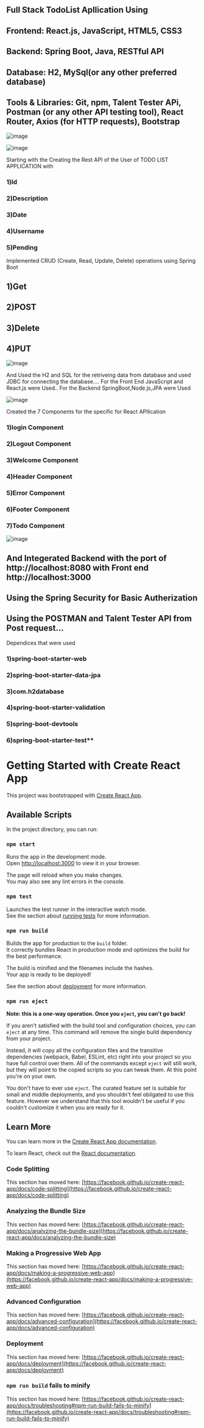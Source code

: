 ## Full Stack TodoList Apllication Using 
## Frontend: React.js, JavaScript, HTML5, CSS3
## Backend: Spring Boot, Java, RESTful API
## Database: H2, MySql(or any other preferred database)
## Tools & Libraries: Git, npm, Talent Tester APi, Postman (or any other API testing tool), React Router, Axios (for HTTP requests), Bootstrap


![image](https://github.com/Ajjuajith14/app_todo/assets/93632064/cb1a256e-ea4f-4992-a5e0-ffc84713c1e8)

![image](https://github.com/Ajjuajith14/app_todo/assets/93632064/6d4ed9e4-abd7-4f19-bad4-ef1aaf3f9dd2)


Starting with the Creating the Rest API of the User of TODO LIST APPLICATION with 
### 1)Id
### 2)Description
### 3)Date
### 4)Username
### 5)Pending 


Implemented CRUD (Create, Read, Update, Delete) operations using Spring Boot
## 1)Get
## 2)POST
## 3)Delete
## 4)PUT

![image](https://github.com/Ajjuajith14/app_todo/assets/93632064/adcd0050-b38a-4d18-bb84-ad7940798664)

And Used the H2 and SQL for the retriveing data from database and used JDBC for connecting the database....
For the Front End JavaScript and React.js were Used..
For the Backend SpringBoot,Node.js,JPA were Used

![image](https://github.com/Ajjuajith14/app_todo/assets/93632064/53fc8972-1e76-406b-856d-e4e7eae9a40b)


Created the 7 Components for the specific for React APllication
### 1)login Component
### 2)Logout Component
### 3)Welcome Component
### 4)Header Component
### 5)Error Component
### 6)Footer Component
### 7)Todo Component

![image](https://github.com/Ajjuajith14/app_todo/assets/93632064/d3e161be-9407-44ce-928c-0aaf635065cb)


## And Integerated Backend with the port of **http://localhost:8080** with Front end **http://localhost:3000**

## Using the Spring Security for Basic Autherization

## Using the POSTMAN and Talent Tester API from Post request...

Dependices that were used
### 1)spring-boot-starter-web
### 2)spring-boot-starter-data-jpa
### 3)com.h2database
### 4)spring-boot-starter-validation
### 5)spring-boot-devtools
### 6)spring-boot-starter-test**


















# Getting Started with Create React App

This project was bootstrapped with [Create React App](https://github.com/facebook/create-react-app).

## Available Scripts

In the project directory, you can run:

### `npm start`

Runs the app in the development mode.\
Open [http://localhost:3000](http://localhost:3000) to view it in your browser.

The page will reload when you make changes.\
You may also see any lint errors in the console.

### `npm test`

Launches the test runner in the interactive watch mode.\
See the section about [running tests](https://facebook.github.io/create-react-app/docs/running-tests) for more information.

### `npm run build`

Builds the app for production to the `build` folder.\
It correctly bundles React in production mode and optimizes the build for the best performance.

The build is minified and the filenames include the hashes.\
Your app is ready to be deployed!

See the section about [deployment](https://facebook.github.io/create-react-app/docs/deployment) for more information.

### `npm run eject`

**Note: this is a one-way operation. Once you `eject`, you can't go back!**

If you aren't satisfied with the build tool and configuration choices, you can `eject` at any time. This command will remove the single build dependency from your project.

Instead, it will copy all the configuration files and the transitive dependencies (webpack, Babel, ESLint, etc) right into your project so you have full control over them. All of the commands except `eject` will still work, but they will point to the copied scripts so you can tweak them. At this point you're on your own.

You don't have to ever use `eject`. The curated feature set is suitable for small and middle deployments, and you shouldn't feel obligated to use this feature. However we understand that this tool wouldn't be useful if you couldn't customize it when you are ready for it.

## Learn More

You can learn more in the [Create React App documentation](https://facebook.github.io/create-react-app/docs/getting-started).

To learn React, check out the [React documentation](https://reactjs.org/).

### Code Splitting

This section has moved here: [https://facebook.github.io/create-react-app/docs/code-splitting](https://facebook.github.io/create-react-app/docs/code-splitting)

### Analyzing the Bundle Size

This section has moved here: [https://facebook.github.io/create-react-app/docs/analyzing-the-bundle-size](https://facebook.github.io/create-react-app/docs/analyzing-the-bundle-size)

### Making a Progressive Web App

This section has moved here: [https://facebook.github.io/create-react-app/docs/making-a-progressive-web-app](https://facebook.github.io/create-react-app/docs/making-a-progressive-web-app)

### Advanced Configuration

This section has moved here: [https://facebook.github.io/create-react-app/docs/advanced-configuration](https://facebook.github.io/create-react-app/docs/advanced-configuration)

### Deployment

This section has moved here: [https://facebook.github.io/create-react-app/docs/deployment](https://facebook.github.io/create-react-app/docs/deployment)

### `npm run build` fails to minify

This section has moved here: [https://facebook.github.io/create-react-app/docs/troubleshooting#npm-run-build-fails-to-minify](https://facebook.github.io/create-react-app/docs/troubleshooting#npm-run-build-fails-to-minify)
